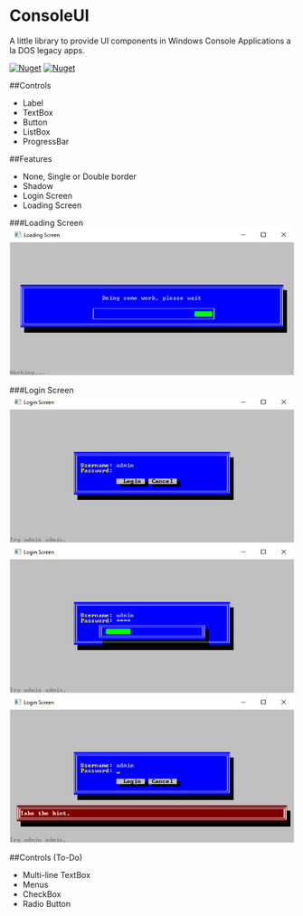# ConsoleUI
A little library to provide UI components in Windows Console Applications a la DOS legacy apps.

[![Nuget](https://img.shields.io/nuget/dt/consoleUI.svg)](http://nuget.org/packages/consoleUI)
[![Nuget](https://img.shields.io/nuget/v/consoleUI.svg)](http://nuget.org/packages/consoleUI)

##Controls

  * Label
  * TextBox
  * Button
  * ListBox
  * ProgressBar

##Features

  * None, Single or Double border
  * Shadow
  * Login Screen
  * Loading Screen

###Loading Screen
![Docs](https://raw.githubusercontent.com/GlenConway/ConsoleUI/master/docs/images/loading-screen.png)

###Login Screen
![Docs](https://raw.githubusercontent.com/GlenConway/ConsoleUI/master/docs/images/login-screen-1.png)
![Docs](https://raw.githubusercontent.com/GlenConway/ConsoleUI/master/docs/images/login-screen-2.png)
![Docs](https://raw.githubusercontent.com/GlenConway/ConsoleUI/master/docs/images/login-screen-3.png)

##Controls (To-Do)

  * Multi-line TextBox
  * Menus
  * CheckBox
  * Radio Button